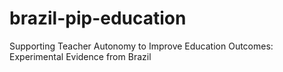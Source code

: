 # brazil-pip-education
Supporting Teacher Autonomy to Improve Education Outcomes: Experimental Evidence from Brazil
